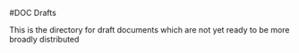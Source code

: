 #DOC Drafts

This is the directory for draft documents which 
are not yet ready to be more broadly distributed

